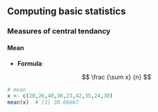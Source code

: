 ## Computing basic statistics
### Measures of central tendancy
#### Mean
* **Formula**:

$$
\frac {\sum x} {n}
$$
```r
# mean
x <- c(20,26,40,36,23,42,35,24,30)
mean(x)  # [1] 30.66667
```
